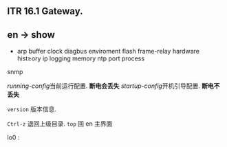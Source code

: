 ## ITR 16.1 Gateway.

## en → show 
- arp
buffer
clock
diagbus
enviroment
flash
frame-relay
hardware
hist≥ory
ip
logging
memory
ntp
port
process

snmp



*running-config*当前运行配置. **断电会丢失**
*startup-config*开机引导配置. **断电不丢失**






`version`  版本信息.

`Ctrl-z`  退回上级目录.
`top`     回 en 主界面



lo0 :